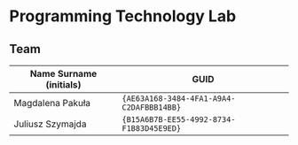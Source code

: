 # Programming Technology Lab

## Team

| Name Surname (initials) | GUID                                     |
| ----------------------- | ---------------------------------------- |
| Magdalena Pakuła        | `{AE63A168-3484-4FA1-A9A4-C2DAFBBB14BB}` |
| Juliusz Szymajda        | `{B15A6B7B-EE55-4992-8734-F1B83D45E9ED}` |
